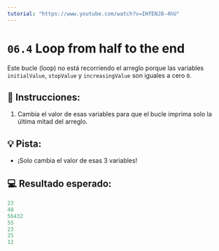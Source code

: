 ```yaml
---
tutorial: "https://www.youtube.com/watch?v=IHfENJ8-4hU"
---
```


# `06.4` Loop from half to the end

Este bucle (loop) no está recorriendo el arreglo porque las variables `initialValue`, `stopValue` y `increasingValue` son iguales a cero `0`.

## 📝 Instrucciones:

1. Cambia el valor de esas variables para que el bucle imprima solo la última mitad del arreglo.

## 💡 Pista:

+ ¡Solo cambia el valor de esas 3 variables!

## 💻 Resultado esperado:

```js
23
48
56432
55
23
25
12
```
